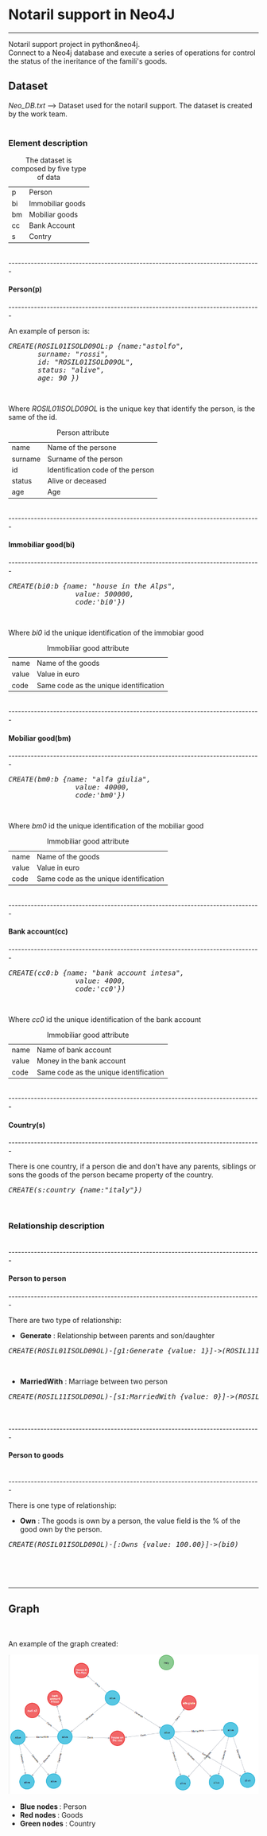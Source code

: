 <!-- ---------------------------------------------------------------------- -->
<h1>Notaril support in Neo4J</h1>
<!-- ---------------------------------------------------------------------- -->
<hr>
<p>
Notaril support project in python&neo4j.<br/>
Connect to a Neo4j database and execute a series of operations for control
the status of the ineritance of the famili's goods.<br/>
</p>
<h2>Dataset</h2>
<i>Neo_DB.txt</i> --> Dataset used for the notaril support. The dataset is 
                      created by the work team.<br/><br/>


<h3>Element description</h3>
<table>
<caption>The dataset is composed by five type of data</caption>
<tr><td>p        </td><td>Person            </td></tr>
<tr><td>bi       </td><td>Immobiliar goods </td></tr>
<tr><td>bm       </td><td>Mobiliar goods    </td></tr>
<tr><td>cc       </td><td>Bank Account      </td></tr>
<tr><td>s        </td><td>Contry            </td></tr>
</table>

<br/>
-------------------------------------------------------------------------------
<h4>Person(p)</h4>
-------------------------------------------------------------------------------
<br/>

An example of person is:<br/>

<pre><i>CREATE(ROSIL01ISOLD09OL:p {name:"astolfo",
       surname: "rossi",   
       id: "ROSIL01ISOLD09OL",   
       status: "alive",
       age: 90 })</i></pre><br/>

Where <i>ROSIL01ISOLD09OL</i> is the unique key that identify the person, is the same
of the id.<br/>

<table>
<caption>Person attribute</caption>
<tr><td>name     </td><td>Name of the persone               </td></tr>
<tr><td>surname  </td><td>Surname of the person             </td></tr>
<tr><td>id       </td><td>Identification code of the person </td></tr>
<tr><td>status   </td><td>Alive or deceased                 </td></tr>
<tr><td>age      </td><td>Age                               </td></tr>
</table>
   
<br/>  
-------------------------------------------------------------------------------
<h4>Immobiliar good(bi)</h4>
-------------------------------------------------------------------------------
<br/>

<pre><i>CREATE(bi0:b {name: "house in the Alps",
                value: 500000,
				code:'bi0'})</i></pre><br/>

Where <i>bi0</i> id the unique identification of the immobiar good<br/>

<table>
<caption>Immobiliar good attribute</caption>
<tr><td>name     </td><td>Name of the goods                      </td></tr>
<tr><td>value    </td><td>Value in euro                          </td></tr>
<tr><td>code     </td><td>Same code as the unique identification </td></tr>
</table>

<br/>
-------------------------------------------------------------------------------
<h4>Mobiliar good(bm)</h4>
-------------------------------------------------------------------------------
<br/>

<pre><i>CREATE(bm0:b {name: "alfa giulia",
                value: 40000,
				code:'bm0'})</i></pre><br/>


Where <i>bm0</i> id the unique identification of the mobiliar good<br/>

<table>
<caption>Immobiliar good attribute</caption>
<tr><td>name     </td><td>Name of the goods                      </td></tr>
<tr><td>value    </td><td>Value in euro                          </td></tr>
<tr><td>code     </td><td>Same code as the unique identification </td></tr>
</table>

<br/>
-------------------------------------------------------------------------------
<h4>Bank account(cc)</h4>
-------------------------------------------------------------------------------
<br/>


<pre><i>CREATE(cc0:b {name: "bank account intesa",
                value: 4000,
				code:'cc0'})</i></pre><br/>

Where <i>cc0</i> id the unique identification of the bank account<br/>

<table>
<caption>Immobiliar good attribute</caption>
<tr><td>name     </td><td>Name of bank account                   </td></tr>
<tr><td>value    </td><td>Money in the bank account              </td></tr>
<tr><td>code     </td><td>Same code as the unique identification </td></tr>
</table>

<br/>
-------------------------------------------------------------------------------
<h4>Country(s)</h4>
-------------------------------------------------------------------------------
<br/>

There is one country, if a person die and don't have any parents, siblings or
sons the goods of the person became property of the country.<br/>
<pre><i>CREATE(s:country {name:"italy"})</i></pre><br/>

<!-- ---------------------------------------------------------------------- -->
<h3>Relationship description</h3><br/>
-------------------------------------------------------------------------------
<h4>Person to person</h4>
-------------------------------------------------------------------------------
<br/>

There are two type of relationship:<br/>
<ul>
    <li><b>Generate</b> : Relationship between parents and son/daughter</li>
</ul>

<pre><i>CREATE(ROSIL01ISOLD09OL)-[g1:Generate {value: 1}]->(ROSIL11ISOLD09OL)</i></pre><br/>
<ul>
    <li><b>MarriedWith</b> : Marriage between two person</li>
</ul>

<pre><i>CREATE(ROSIL11ISOLD09OL)-[s1:MarriedWith {value: 0}]->(ROSILA1ISOLD09OL)</i></pre><br/>


<br/>
-------------------------------------------------------------------------------
<h4>Person to goods</h4><br/>
-------------------------------------------------------------------------------
<br/>

There is one type of relationship:<br/>
<ul>
    <li><b>Own</b> : The goods is own by a person, the value field is the % of
                      the good own by the person.</li>
</ul>

<pre><i>CREATE(ROSIL01ISOLD09OL)-[:Owns {value: 100.00}]->(bi0)</i></pre><br/>

<br/>
<br/>
<hr>
<h2>Graph</h2><br/>

An example of the graph created: <br/>
<p><img src = "https://github.com/Bartyxx/NoSql/blob/main/Neo4J/img/completeGraph.png"/></p>
<ul>
    <li><b>Blue nodes </b> : Person </li>
    <li><b>Red nodes  </b> : Goods  </li>
    <li><b>Green nodes</b> : Country</li>
</ul>

<br/>
